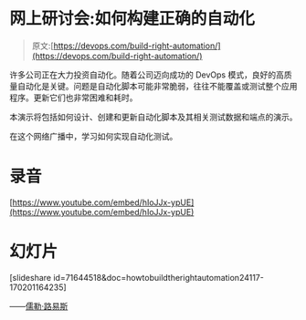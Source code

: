 # 网上研讨会:如何构建正确的自动化

> 原文:[https://devops.com/build-right-automation/](https://devops.com/build-right-automation/)

许多公司正在大力投资自动化。随着公司迈向成功的 DevOps 模式，良好的高质量自动化是关键。问题是自动化脚本可能非常脆弱，往往不能覆盖或测试整个应用程序。更新它们也非常困难和耗时。

本演示将包括如何设计、创建和更新自动化脚本及其相关测试数据和端点的演示。

在这个网络广播中，学习如何实现自动化测试。

# 录音

[https://www.youtube.com/embed/hIoJJx-ypUE](https://www.youtube.com/embed/hIoJJx-ypUE)

# 幻灯片

[slideshare id=71644518&doc=howtobuildtherightautomation24117-170201164235] 

——[儒勒·路易斯](https://devops.com/author/jules/)